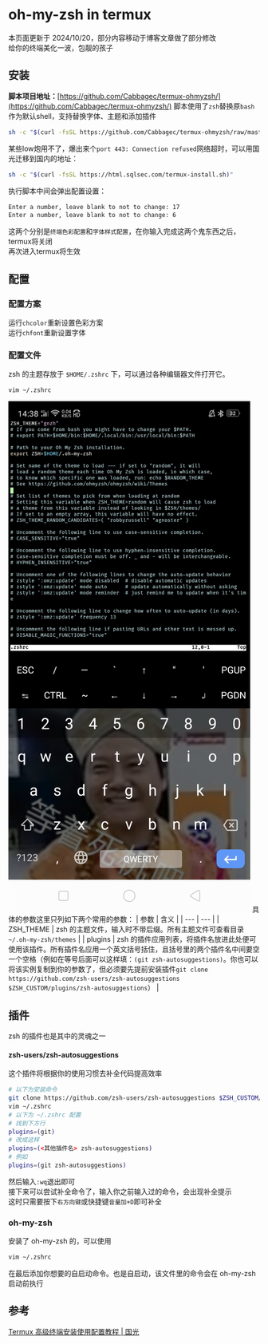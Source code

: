 # oh-my-zsh in termux
本页面更新于 2024/10/20，部分内容移动于博客文章做了部分修改  
给你的终端美化一波，包靓的孩子  
## 安装
**脚本项目地址：**[https://github.com/Cabbagec/termux-ohmyzsh/](https://github.com/Cabbagec/termux-ohmyzsh/)
脚本使用了`zsh`替换原`bash`作为默认shell，支持替换字体、主题和添加插件
```bash
sh -c "$(curl -fsSL https://github.com/Cabbagec/termux-ohmyzsh/raw/master/install.sh)"
```
某些low炮用不了，爆出来个`port 443: Connection refused`网络超时，可以用国光迁移到国内的地址：
```bash
sh -c "$(curl -fsSL https://html.sqlsec.com/termux-install.sh)"
```
执行脚本中间会弹出配置设置：
```bash
Enter a number, leave blank to not to change: 17
Enter a number, leave blank to not to change: 6
```
这两个分别是`终端色彩配置`和`字体样式配置`，在你输入完成这两个鬼东西之后，termux将关闭  
再次进入termux将生效  

## 配置
### 配置方案
运行`chcolor`重新设置色彩方案  
运行`chfont`重新设置字体
### 配置文件
zsh 的主题存放于 `$HOME/.zshrc` 下，可以通过各种编辑器文件打开它。
```bash
vim ~/.zshrc
```
![oh-my-zsh config](../_img/termux/omz-config.jpg)
具体的参数这里只列如下两个常用的参数：
| 参数 | 含义 |
| --- | --- |
| ZSH\_THEME | zsh 的主题文件，输入时不带后缀。所有主题文件可查看目录 `~/.oh-my-zsh/themes`  |
| plugins | zsh 的插件应用列表，将插件名放进此处便可使用该插件。所有插件名应用一个英文括号括住，且括号里的两个插件名中间要空一个空格（例如在等号后面可以这样填：`(git zsh-autosuggestions)`。你也可以将该实例复制到你的参数了，但必须要先提前安装插件`git clone https://github.com/zsh-users/zsh-autosuggestions $ZSH_CUSTOM/plugins/zsh-autosuggestions`） |
## 插件
zsh 的插件也是其中的灵魂之一
#### zsh-users/zsh-autosuggestions
这个插件将根据你的使用习惯去补全代码提高效率
```bash
# 以下为安装命令
git clone https://github.com/zsh-users/zsh-autosuggestions $ZSH_CUSTOM/plugins/zsh-autosuggestions
vim ~/.zshrc
# 以下为 ~/.zshrc 配置
# 找到下方行
plugins=(git)
# 改成这样
plugins=(<其他插件名> zsh-autosuggestions)
# 例如
plugins=(git zsh-autosuggestions)
```
然后输入`:wq`退出即可  
接下来可以尝试补全命令了，输入你之前输入过的命令，会出现补全提示  
这时只需要按下`右方向键`或快捷键`音量加+D`即可补全
### oh-my-zsh
安装了 oh-my-zsh 的，可以使用
```bash
vim ~/.zshrc
```
在最后添加你想要的自启动命令。也是自启动，该文件里的命令会在 oh-my-zsh 启动前执行
## 参考
[Termux 高级终端安装使用配置教程 | 国光](https://www.sqlsec.com/2018/05/termux.html)

